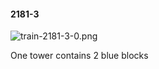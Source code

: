 #### 2181-3
![train-2181-3-0.png](https://github.com/lil-lab/nlvr/raw/master/nlvr/train/images/77/train-2181-3-0.png "train-2181-3-0.png")

One tower contains 2 blue blocks